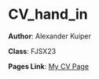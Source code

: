 # CV_hand_in

**Author**: Alexander Kuiper

**Class**: FJSX23

**Pages Link**: [My CV Page](https://regni.github.io/dynamic-CV/)
